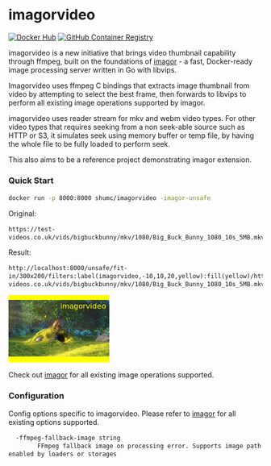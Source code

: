# imagorvideo

[![Docker Hub](https://img.shields.io/badge/docker-shumc/imagorvideo-blue.svg)](https://hub.docker.com/r/shumc/imagorvideo/)
[![GitHub Container Registry](https://ghcr-badge.herokuapp.com/cshum/imagorvideo/latest_tag?trim=major&label=ghcr.io&ignore=next,master&color=%23007ec6)](https://github.com/cshum/imagorvideo/pkgs/container/imagorvideo)


imagorvideo is a new initiative that brings video thumbnail capability through ffmpeg, built on the foundations of [imagor](https://github.com/cshum/imagor) - a fast, Docker-ready image processing server written in Go with libvips.

Imagorvideo uses ffmpeg C bindings that extracts image thumbnail from video by attempting to select the best frame, then forwards to libvips to perform all existing image operations supported by imagor.

imagorvideo uses reader stream for mkv and webm video types. For other video types that requires seeking from a non seek-able source such as HTTP or S3, it simulates seek using memory buffer or temp file, by having the whole file to be fully loaded to perform seek.

This also aims to be a reference project demonstrating imagor extension.


### Quick Start

```bash
docker run -p 8000:8000 shumc/imagorvideo -imagor-unsafe
```

Original:
```
https://test-videos.co.uk/vids/bigbuckbunny/mkv/1080/Big_Buck_Bunny_1080_10s_5MB.mkv
```

Result:
```
http://localhost:8000/unsafe/fit-in/300x200/filters:label(imagorvideo,-10,10,20,yellow):fill(yellow)/https://test-videos.co.uk/vids/bigbuckbunny/mkv/1080/Big_Buck_Bunny_1080_10s_5MB.mkv
```
<img src="https://raw.githubusercontent.com/cshum/imagorvideo/master/testdata/demo.png" width="200" />

Check out [imagor](https://github.com/cshum/imagor#image-endpoint) for all existing image operations supported.

### Configuration

Config options specific to imagorvideo. Please refer to [imagor](https://github.com/cshum/imagor#configuration) for all existing options supported.

```
  -ffmpeg-fallback-image string
        FFmpeg fallback image on processing error. Supports image path enabled by loaders or storages
```


